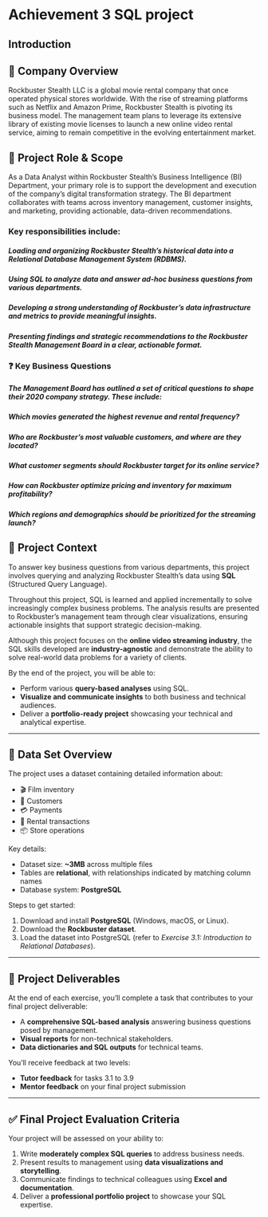 # Achievement 3 SQL project
## Introduction

## 🏢 Company Overview
Rockbuster Stealth LLC is a global movie rental company that once operated physical stores worldwide. With the rise of streaming platforms such as Netflix and Amazon Prime, Rockbuster Stealth is pivoting its business model. The management team plans to leverage its extensive library of existing movie licenses to launch a new online video rental service, aiming to remain competitive in the evolving entertainment market.

## 🎯 Project Role & Scope
As a Data Analyst within Rockbuster Stealth’s Business Intelligence (BI) Department, your primary role is to support the development and execution of the company’s digital transformation strategy. The BI department collaborates with teams across inventory management, customer insights, and marketing, providing actionable, data-driven recommendations.

### Key responsibilities include:
##### Loading and organizing Rockbuster Stealth’s historical data into a Relational Database Management System (RDBMS).
##### Using SQL to analyze data and answer ad-hoc business questions from various departments.
##### Developing a strong understanding of Rockbuster’s data infrastructure and metrics to provide meaningful insights.
##### Presenting findings and strategic recommendations to the Rockbuster Stealth Management Board in a clear, actionable format.

### ❓ Key Business Questions
##### The Management Board has outlined a set of critical questions to shape their 2020 company strategy. These include:
##### Which movies generated the highest revenue and rental frequency?
##### Who are Rockbuster’s most valuable customers, and where are they located?
##### What customer segments should Rockbuster target for its online service?
##### How can Rockbuster optimize pricing and inventory for maximum profitability?
##### Which regions and demographics should be prioritized for the streaming launch?

## 📖 Project Context  

To answer key business questions from various departments, this project involves querying and analyzing Rockbuster Stealth’s data using **SQL** (Structured Query Language).  

Throughout this project, SQL is learned and applied incrementally to solve increasingly complex business problems. The analysis results are presented to Rockbuster’s management team through clear visualizations, ensuring actionable insights that support strategic decision-making.  

Although this project focuses on the **online video streaming industry**, the SQL skills developed are **industry-agnostic** and demonstrate the ability to solve real-world data problems for a variety of clients.  

By the end of the project, you will be able to:  
- Perform various **query-based analyses** using SQL.  
- **Visualize and communicate insights** to both business and technical audiences.  
- Deliver a **portfolio-ready project** showcasing your technical and analytical expertise.  

---

## 📂 Data Set Overview  

The project uses a dataset containing detailed information about:  
- 🎬 Film inventory  
- 👥 Customers  
- 💳 Payments  
- 🛒 Rental transactions  
- 📦 Store operations  

Key details:  
- Dataset size: **~3MB** across multiple files  
- Tables are **relational**, with relationships indicated by matching column names  
- Database system: **PostgreSQL**  

Steps to get started:  
1. Download and install **PostgreSQL** (Windows, macOS, or Linux).  
2. Download the **Rockbuster dataset**.  
3. Load the dataset into PostgreSQL (refer to *Exercise 3.1: Introduction to Relational Databases*).  

---

## 📝 Project Deliverables  

At the end of each exercise, you’ll complete a task that contributes to your final project deliverable:  
- A **comprehensive SQL-based analysis** answering business questions posed by management.  
- **Visual reports** for non-technical stakeholders.  
- **Data dictionaries and SQL outputs** for technical teams.  

You’ll receive feedback at two levels:  
- **Tutor feedback** for tasks 3.1 to 3.9  
- **Mentor feedback** on your final project submission  

---

## ✅ Final Project Evaluation Criteria  

Your project will be assessed on your ability to:  
1. Write **moderately complex SQL queries** to address business needs.  
2. Present results to management using **data visualizations and storytelling**.  
3. Communicate findings to technical colleagues using **Excel and documentation**.  
4. Deliver a **professional portfolio project** to showcase your SQL expertise. 

